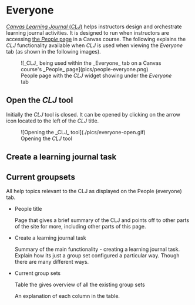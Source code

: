 <!--
 Copyright (C) 2024 David Jones
 
 This program is free software: you can redistribute it and/or modify
 it under the terms of the GNU Affero General Public License as
 published by the Free Software Foundation, either version 3 of the
 License, or (at your option) any later version.
 
 This program is distributed in the hope that it will be useful,
 but WITHOUT ANY WARRANTY; without even the implied warranty of
 MERCHANTABILITY or FITNESS FOR A PARTICULAR PURPOSE.  See the
 GNU Affero General Public License for more details.
 
 You should have received a copy of the GNU Affero General Public License
 along with this program.  If not, see <https://www.gnu.org/licenses/>.
-->

# Everyone 

[_Canvas Learning Journal_ (_CLJ_)](../../) helps instructors design and orchestrate learning journal activities. It is designed to run when instructors are accessing [the _People_ page](https://community.canvaslms.com/t5/Instructor-Guide/How-do-I-use-the-People-page-in-a-course-as-an-instructor/ta-p/667) in a Canvas course. The following explains the _CLJ_ functionality available when _CLJ_ is used when viewing the _Everyone_ tab (as shown in the following images).

<figure markdown>
![_CLJ_ being used within the _Everyone_ tab on a Canvas course's _People_ page](pics/people-everyone.png)
<figcaption>People page with the <em>CLJ</em> widget showing under the <em>Everyone</em> tab</figcaption>
</figure>

## Open the _CLJ_ tool

Initially the _CLJ_ tool is closed. It can be opened by clicking on the arrow icon located to the left of the _CLJ_ title.

<figure markdown>
![Opening the _CLJ_ tool](./pics/everyone-open.gif)
<figcaption>Opening the <em>CLJ</em> tool</figcaption>
</figure>

## Create a learning journal task


## Current groupsets

All help topics relevant to the CLJ as displayed on the People (everyone) tab.

- People title

    Page that gives a brief summary of the CLJ and points off to other parts of the site for more, including other parts of this page.

- Create a learning journal task

    Summary of the main functionality - creating a learning journal task. Explain how its just a group set configured a particular way. Though there are many different ways.

- Current group sets

    Table the gives overview of all the existing group sets

    An explanation of each column in the table.

